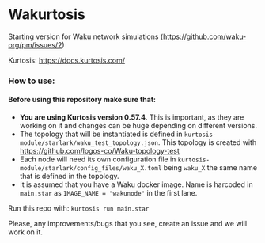 Wakurtosis
=====================

Starting version for Waku network simulations (https://github.com/waku-org/pm/issues/2)

Kurtosis: https://docs.kurtosis.com/

### How to use:

#### Before using this repository make sure that: 

- **You are using Kurtosis version 0.57.4**. This is important, as they are working on it and changes can be huge depending on different versions.
- The topology that will be instantiated is defined in `kurtosis-module/starlark/waku_test_topology.json`. This topology is created with https://github.com/logos-co/Waku-topology-test 
- Each node will need its own configuration file in `kurtosis-module/starlark/config_files/waku_X.toml` being `waku_X` the same name that is defined in the topology.
- It is assumed that you have a Waku docker image. Name is harcoded in `main.star` as `IMAGE_NAME = "wakunode"` in the first lane.

Run this repo with: `kurtosis run main.star`

Please, any improvements/bugs that you see, create an issue and we will work on it. 